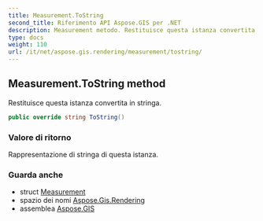 ```yaml
---
title: Measurement.ToString
second_title: Riferimento API Aspose.GIS per .NET
description: Measurement metodo. Restituisce questa istanza convertita in stringa.
type: docs
weight: 110
url: /it/net/aspose.gis.rendering/measurement/tostring/
---
```

## Measurement.ToString method

Restituisce questa istanza convertita in stringa.

```csharp
public override string ToString()
```

### Valore di ritorno

Rappresentazione di stringa di questa istanza.

### Guarda anche

* struct [Measurement](../)
* spazio dei nomi [Aspose.Gis.Rendering](../../measurement/)
* assemblea [Aspose.GIS](../../../)


